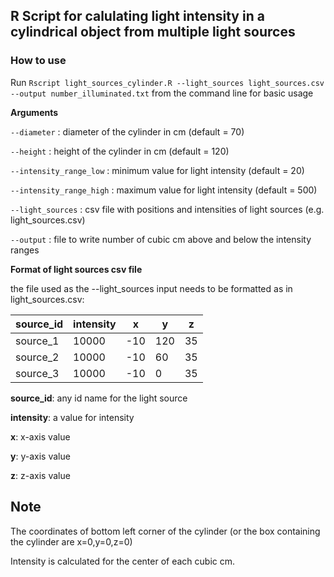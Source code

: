 ## R Script for calulating light intensity in a cylindrical object from multiple light sources

### How to use

Run `Rscript light_sources_cylinder.R --light_sources light_sources.csv --output number_illuminated.txt` from the command line for basic usage

**Arguments**

`--diameter` : diameter of the cylinder in cm (default = 70)

`--height` : height of the cylinder in cm (default = 120)

`--intensity_range_low` : minimum value for light intensity (default = 20)

`--intensity_range_high` : maximum value for light intensity (default = 500)

`--light_sources` : csv file with positions and intensities of light sources (e.g. light_sources.csv)

`--output` : file to write number of cubic cm above and below the intensity ranges


**Format of light sources csv file**

the file used as the --light_sources input needs to be formatted as in light_sources.csv:


source_id | intensity | x | y | z
------------ | ------------- | ------------- | ------------- | -------------
source_1 | 10000 | -10 | 120 | 35 
source_2 | 10000 | -10 | 60 | 35 
source_3 | 10000 | -10 | 0 | 35 


**source_id**: any id name for the light source

**intensity**: a value for intensity

**x**: x-axis value

**y**: y-axis value

**z**: z-axis value




## Note 
The coordinates of bottom left corner of the cylinder (or the box containing the cylinder are x=0,y=0,z=0)

Intensity is calculated for the center of each cubic cm.
